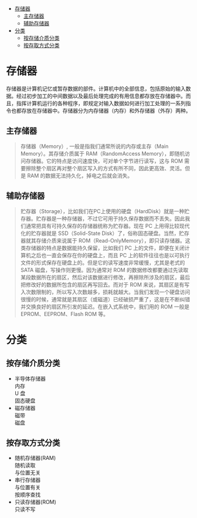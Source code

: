 <!-- TOC -->

- [存储器](#存储器)
    - [主存储器](#主存储器)
    - [辅助存储器](#辅助存储器)
- [分类](#分类)
    - [按存储介质分类](#按存储介质分类)
    - [按存取方式分类](#按存取方式分类)

<!-- /TOC -->

# 存储器

存储器是计算机记忆或暂存数据的部件。计算机中的全部信息，包括原始的输入数据。经过初步加工的中间数据以及最后处理完成的有用信息都存放在存储器中。而且，指挥计算机运行的各种程序，即规定对输入数据如何进行加工处理的一系列指令也都存放在存储器中。存储器分为内存储器（内存）和外存储器（外存）两种。

## 主存储器

> 存储器（Memory）, 一般是指我们通常所说的内存或主存（Main Memory）。其存储介质属于 RAM（RandomAccess Memory），即随机访问存储器。它的特点是访问速度快，可对单个字节进行读写，这与 ROM 需要擦除整个扇区再对整个扇区写入的方式有所不同，因此更高效、灵活。但是 RAM 的数据无法持久化，掉电之后就会消失。

## 辅助存储器

> 贮存器（Storage），比如我们在PC上使用的硬盘（HardDisk）就是一种贮存器。贮存器是一种存储器，不过它可用于持久保存数据而不丢失。因此我们通常把具有可持久保存的存储器统称为贮存器。现在 PC 上用得比较现代化的贮存器就是 SSD（Solid-State Disk）了，俗称固态硬盘。当然，贮存器就其存储介质来说属于 ROM（Read-OnlyMemory），即只读存储器。这类存储器的特点是数据能持久保留，比如我们 PC 上的文件，即便在关闭计算机之后也一直会保存在你的硬盘上，而且 PC 上的软件往往也是以可执行文件的形式保存在硬盘上的。但是它的读写速度非常缓慢，尤其是老式的 SATA 磁盘，写操作则更慢。因为通常对 ROM 的数据修改都要通过先读取某段数据所在的扇区，然后对该数据进行修改，再擦除所涉及的扇区，最后把修改好的数据所包含的扇区再写回去。而对于 ROM 来说，其扇区是有写入次数限制的，所以写入次数越多，损耗就越大。当我们发现一个硬盘访问很慢的时候，通常就是其扇区（或磁道）已经破损严重了，这是在不断纠错并交换良好的扇区所引发的延迟。在嵌入式系统中，我们用的 ROM 一般是 EPROM、EEPROM、Flash ROM 等。

# 分类

## 按存储介质分类

- 半导体存储器<br>
    内存<br>
    U 盘<br>
    固态硬盘<br>
- 磁存储器<br>
    磁带<br>
    磁盘<br>

## 按存取方式分类

- 随机存储器(RAM)<br>
    随机读取<br>
    与位置无关<br>
- 串行存储器<br>
    与位置有关<br>
    按顺序查找<br>
- 只读存储器(ROM)<br>
    只读不写<br>
